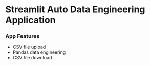 # Streamlit Auto Data Engineering Application


### App Features
- CSV file upload
- Pandas data engineering
- CSV file download
